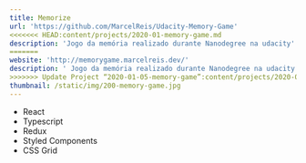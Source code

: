```yaml
---
title: Memorize
url: 'https://github.com/MarcelReis/Udacity-Memory-Game'
<<<<<<< HEAD:content/projects/2020-01-memory-game.md
description: 'Jogo da memória realizado durante Nanodegree na udacity'
=======
website: 'http://memorygame.marcelreis.dev/'
description: ' Jogo da memória realizado durante Nanodegree na udacity'
>>>>>>> Update Project “2020-01-05-memory-game”:content/projects/2020-01-05-memory-game.md
thumbnail: /static/img/200-memory-game.jpg
---
```

* React 
* Typescript
* Redux
* Styled Components
* CSS Grid
